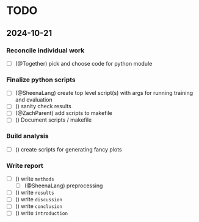 # TODO

## 2024-10-21

### Reconcile individual work
- [ ] (@Together) pick and choose code for python module

### Finalize python scripts
- [ ] (@SheenaLang) create top level script(s) with args for running training and evaluation
- [ ] () sanity check results
- [ ] (@ZachParent) add scripts to makefile
- [ ] () Document scripts / makefile

### Build analysis
- [ ] () create scripts for generating fancy plots

### Write report
- [ ] () write `methods`
    - [ ] (@SheenaLang) preprocessing
- [ ] () write `results`
- [ ] () write `discussion`
- [ ] () write `conclusion`
- [ ] () write `introduction`
